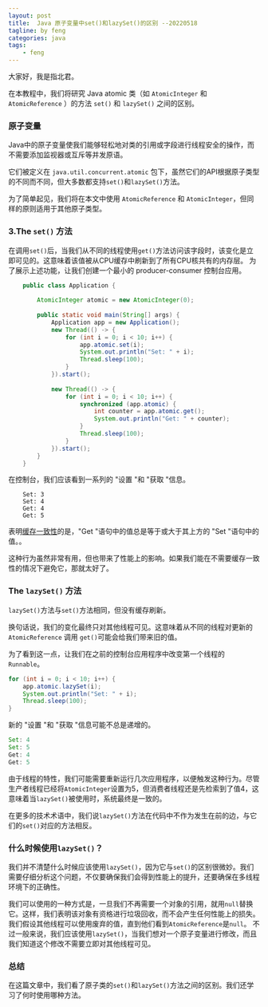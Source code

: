 ```yaml
---
layout: post
title:  Java 原子变量中set()和lazySet()的区别 --20220518
tagline: by feng
categories: java
tags: 
    - feng
---
```


大家好，我是指北君。

在本教程中，我们将研究 Java atomic 类（如 `AtomicInteger` 和 `AtomicReference` ）的方法 `set()` 和 `lazySet()` 之间的区别。

### 原子变量

Java中的原子变量使我们能够轻松地对类的引用或字段进行线程安全的操作，而不需要添加监视器或互斥等并发原语。

它们被定义在 `java.util.concurrent.atomic` 包下，虽然它们的API根据原子类型的不同而不同，但大多数都支持`set()`和`lazySet()`方法。

为了简单起见，我们将在本文中使用 `AtomicReference` 和 `AtomicInteger`，但同样的原则适用于其他原子类型。

### 3.The `set()` 方法

在调用`set()`后，当我们从不同的线程使用`get()`方法访问该字段时，该变化是立即可见的。这意味着该值被从CPU缓存中刷新到了所有CPU核共有的内存层。
为了展示上述功能，让我们创建一个最小的 producer-consumer 控制台应用。

```java
    public class Application {
    
        AtomicInteger atomic = new AtomicInteger(0);
    
        public static void main(String[] args) {
            Application app = new Application();
            new Thread(() -> {
                for (int i = 0; i < 10; i++) {
                    app.atomic.set(i);
                    System.out.println("Set: " + i);
                    Thread.sleep(100);
                }
            }).start();
    
            new Thread(() -> {
                for (int i = 0; i < 10; i++) {
                    synchronized (app.atomic) {
                        int counter = app.atomic.get();
                        System.out.println("Get: " + counter);
                    }
                    Thread.sleep(100);
                }
            }).start();
        }
    }
```

在控制台，我们应该看到一系列的 "设置 "和 "获取 "信息。

```
    Set: 3
    Set: 4
    Get: 4
    Get: 5
```

表明[缓存一致性](https://en.wikipedia.org/wiki/Cache_coherence)的是，"Get "语句中的值总是等于或大于其上方的 "Set "语句中的值。。

这种行为虽然非常有用，但也带来了性能上的影响。如果我们能在不需要缓存一致性的情况下避免它，那就太好了。

### The `lazySet()` 方法

`lazySet()`方法与`set()`方法相同，但没有缓存刷新。

换句话说，我们的变化最终只对其他线程可见。这意味着从不同的线程对更新的 `AtomicReference` 调用 `get()`可能会给我们带来旧的值。

为了看到这一点，让我们在之前的控制台应用程序中改变第一个线程的`Runnable`。

```java
for (int i = 0; i < 10; i++) {
    app.atomic.lazySet(i);
    System.out.println("Set: " + i);
    Thread.sleep(100);
}
```

新的 "设置 "和 "获取 "信息可能不总是递增的。

```java
Set: 4
Set: 5
Get: 4
Get: 5
```

由于线程的特性，我们可能需要重新运行几次应用程序，以便触发这种行为。尽管生产者线程已经将`AtomicInteger`设置为5，但消费者线程还是先检索到了值4，这意味着当`lazySet()`被使用时，系统最终是一致的。

在更多的技术术语中，我们说`lazySet()`方法在代码中不作为发生在前的边，与它们的`set()`对应的方法相反。

### 什么时候使用`lazySet()`？

我们并不清楚什么时候应该使用`lazySet()`，因为它与`set()`的区别很微妙。我们需要仔细分析这个问题，不仅要确保我们会得到性能上的提升，还要确保在多线程环境下的正确性。

我们可以使用的一种方式是，一旦我们不再需要一个对象的引用，就用`null`替换它。这样，我们表明该对象有资格进行垃圾回收，而不会产生任何性能上的损失。我们假设其他线程可以使用废弃的值，直到他们看到`AtomicReference`是`null`。
不过一般来说，我们应该使用`lazySet()`，当我们想对一个原子变量进行修改，而且我们知道这个修改不需要立即对其他线程可见。

### 总结

在这篇文章中，我们看了原子类的`set()`和`lazySet()`方法之间的区别。我们还学习了何时使用哪种方法。
